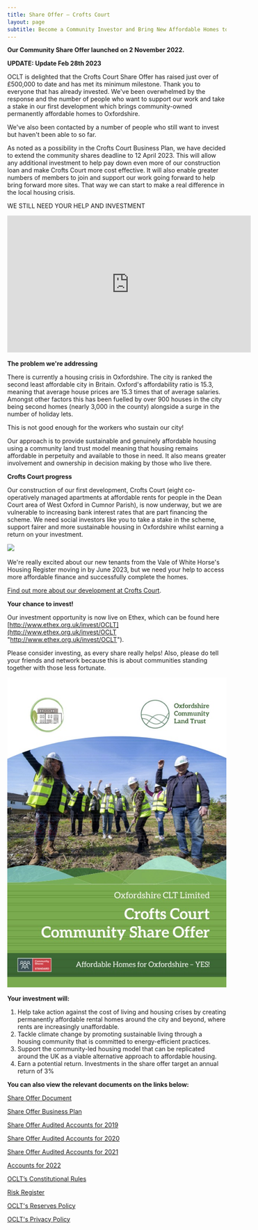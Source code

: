 ```yaml
---
title: Share Offer – Crofts Court
layout: page
subtitle: Become a Community Investor and Bring New Affordable Homes to Oxfordshire!
---
```


**Our Community Share Offer launched on 2 November 2022.**

**UPDATE: Update Feb 28th 2023**

OCLT is delighted that the Crofts Court Share Offer has raised just over of £500,000 to date and has met its minimum milestone. Thank you to everyone that has already invested. We've been overwhelmed by the response and the number of people who want to support our work and take a stake in our first development which brings community-owned permanently affordable homes to Oxfordshire.

We've also been contacted by a number of people who still want to invest but haven't been able to so far.

As noted as a possibility in the Crofts Court Business Plan, we have decided to extend the community shares deadline to 12 April 2023. This will allow any additional investment to help pay down even more of our construction loan and make Crofts Court more cost effective. It will also enable greater numbers of members to join and support our work going forward to help bring forward more sites. That way we can start to make a real difference in the local housing crisis.

WE STILL NEED YOUR HELP AND INVESTMENT

<iframe width="560" height="315" src="https://www.youtube.com/embed/IQ8C9cDT-Hk" title="YouTube video player" frameborder="0" allow="accelerometer; autoplay; clipboard-write; encrypted-media; gyroscope; picture-in-picture; web-share" allowfullscreen></iframe>

**The problem we're addressing**

There is currently a housing crisis in Oxfordshire. The city is ranked the second least affordable city in Britain. Oxford's affordability ratio is 15.3, meaning that average house prices are 15.3 times that of average salaries. Amongst other factors this has been fuelled by over 900 houses in the city being second homes (nearly 3,000 in the county) alongside a surge in the number of holiday lets.

This is not good enough for the workers who sustain our city!

Our approach is to provide sustainable and genuinely affordable housing using a community land trust model meaning that housing remains affordable in perpetuity and available to those in need. It also means greater involvement and ownership in decision making by those who live there.

**Crofts Court progress**

Our construction of our first development, Crofts Court (eight co-operatively managed apartments at affordable rents for people in the Dean Court area of West Oxford in Cumnor Parish), is now underway, but we are vulnerable to increasing bank interest rates that are part financing the scheme. We need social investors like you to take a stake in the scheme, support fairer and more sustainable housing in Oxfordshire whilst earning a return on your investment.

![](/uploads/img_2316.JPG)

We're really excited about our new tenants from the Vale of White Horse's Housing Register moving in by June 2023, but we need your help to access more affordable finance and successfully complete the homes.

[Find out more about our development at Crofts Court](https://www.oclt.org.uk/projects/crofts-court/).

**Your chance to invest!**

Our investment opportunity is now live on Ethex, which can be found here [http://www.ethex.org.uk/invest/OCLT](http://www.ethex.org.uk/invest/OCLT "http://www.ethex.org.uk/invest/OCLT").

Please consider investing, as every share really helps! Also, please do tell your friends and network because this is about communities standing together with those less fortunate.

![](/uploads/front-page-share-offer.jpg)

**Your investment will:**

1. Help take action against the cost of living and housing crises by creating permanently affordable rental homes around the city and beyond, where rents are increasingly unaffordable.
2. Tackle climate change by promoting sustainable living through a housing community that is committed to energy-efficient practices.
3. Support the community-led housing model that can be replicated around the UK as a viable alternative approach to affordable housing.
4. Earn a potential return. Investments in the share offer target an annual return of 3%

**You can also view the relevant documents on the links below:**

[Share Offer Document](https://drive.google.com/file/d/11YdbqT27VqjwPXeJsWbKWCyVmeX5F6pB/view?usp=share_link)

[Share Offer Business Plan](https://drive.google.com/file/d/1LpNQsPzr7hQIOC_Ul-EFUamXZELBxb3J/view?usp=share_link)

[Share Offer Audited Accounts for 2019](https://drive.google.com/file/d/1Xz3ikVfSkg_6l3AAlNSvbOnPLVqej0A1/view?usp=sharing)

[Share Offer Audited Accounts for 2020](https://drive.google.com/file/d/12SLtGX3eb4mkIhVQ0eWtSzONqS1p8TDv/view?usp=sharing)

[Share Offer Audited Accounts for 2021](https://drive.google.com/file/d/1NmHxaReZ-g8dMACXTGeZpp0dF1ZLSz5j/view?usp=sharing)

[Accounts for 2022](https://drive.google.com/file/d/1XNdoUNM4QG_I36ECjXwqMOBV7Td8X9YN/view?usp=sharing)

[OCLT’s Constitutional Rules](https://drive.google.com/file/d/1Tl1dF-8aDQ-1z7ZYkr3v6UwGU1h3d40i/view?usp=sharing)

[Risk Register](https://drive.google.com/file/d/1IlxdkrBbEiB-WcqUfmSeLaie981Zyuw-/view?usp=sharing)

[OCLT's Reserves Policy](https://drive.google.com/file/d/1uXl_ti3lwMq5d_I2P1N0r_beMaKJGNRf/view?usp=sharing)

[OCLT's Privacy Policy](https://drive.google.com/file/d/1JVa1530u7_rDBGc3U3gH5z62ZqJvYKUp/view?usp=sharing)
